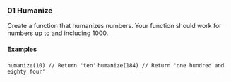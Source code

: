 ### 01 Humanize

Create a function that humanizes numbers. Your function should work for numbers up to and including 1000.

#### Examples

```humanize(10) // Return 'ten'```
```humanize(184) // Return 'one hundred and eighty four'```